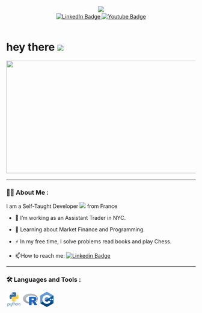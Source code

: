 <div id="header" align="center">
  <img src="https://media.giphy.com/media/1uekV3EN90LIBPTmV3/giphy.gif" width="100"/>
</div>

<div id="badges" align="center">
  <a href="https://www.linkedin.com/in/paulboquant/" target="_blank">
    <img src="https://img.shields.io/badge/LinkedIn-blue?style=for-the-badge&logo=linkedin&logoColor=white" alt="LinkedIn Badge"/>
  </a>
  <a href="https://www.youtube.com/channel/UCLSCU5DErChieWmRc9i6bug">
    <img src="https://img.shields.io/badge/YouTube-red?style=for-the-badge&logo=youtube&logoColor=white" alt="Youtube Badge"/>
  </a>
</div>

<div align="center">
  <img src="https://komarev.com/ghpvc/?username=paulbqnt&style=flat-square&color=blue" alt=""/>
</div>

<h1>
  hey there
  <img src="https://media.giphy.com/media/hvRJCLFzcasrR4ia7z/giphy.gif" width="30px"/>
</h1>

<div align="center">
  <img src="https://media.giphy.com/media/dWesBcTLavkZuG35MI/giphy.gif" width="600" height="300"/>
</div>

---

### :man_technologist: About Me :
I am a Self-Taught Developer <img src="https://media.giphy.com/media/WUlplcMpOCEmTGBtBW/giphy.gif" width="30"> from France
- :telescope: I’m working as an Assistant Trader in NYC.

- :seedling: Learning about Market Finance and Programming.

- :zap: In my free time, I solve problems read books and play Chess.

- :mailbox:How to reach me: [![Linkedin Badge](https://img.shields.io/badge/-paul-blue?style=flat&logo=Linkedin&logoColor=white)](https://www.linkedin.com/in/paulboquant/)

---

### :hammer_and_wrench: Languages and Tools :



<div>
  <img src="https://github.com/devicons/devicon/blob/master/icons/python/python-original-wordmark.svg" title="Python" alt="Python" width="40" height="40"/>
  <img src="https://github.com/devicons/devicon/blob/master/icons/r/r-original.svg" title="R" alt="R" width="40" height="40"/>
  <img src="https://github.com/devicons/devicon/blob/master/icons/cplusplus/cplusplus-original.svg" title="Cplusplus" alt="Cplusplus" width="40 height="40"/>
</div>
